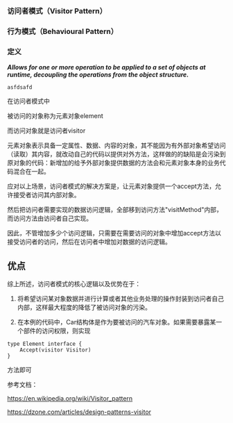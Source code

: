### 访问者模式（Visitor Pattern）

### 行为模式（Behavioural Pattern）

### 定义

***Allows for one or more operation to be applied to a set of objects at runtime, decoupling the operations from the object structure.***


```greenplum
asfdsafd
```

在访问者模式中

被访问的对象称为元素对象element

而访问对象就是访问者visitor

元素对象表示具备一定属性、数据、内容的对象，其不能因为有外部对象希望访问（读取）其内容，就改动自己的代码以提供对外方法，这样做的的缺陷是会污染到原对象的代码：新增加的给予外部对象提供数据的方法会和元素对象本身的业务代码混合在一起。

应对以上场景，访问者模式的解决方案是，让元素对象提供一个accept方法，允许接受者访问其内部对象。

然后把访问者需要实现的数据访问逻辑，全部移到访问方法"visitMethod"内部，而访问方法由访问者自己实现。

因此，不管增加多少个访问逻辑，只需要在需要访问的对象中增加accept方法以接受访问者的访问，然后在访问者中增加对数据的访问逻辑。

## 优点

综上所述，访问者模式的核心逻辑以及优势在于：

1. 将希望访问某对象数据并进行计算或者其他业务处理的操作封装到访问者自己内部，这样最大程度的降低了被访问对象的污染。



2. 在本例的代码中，Car结构体是作为要被访问的汽车对象。如果需要暴露某一个部件的访问权限，则实现

```greenplum
type Element interface {
	Accept(visitor Visitor)
}
```

方法即可


参考文档：

https://en.wikipedia.org/wiki/Visitor_pattern

https://dzone.com/articles/design-patterns-visitor